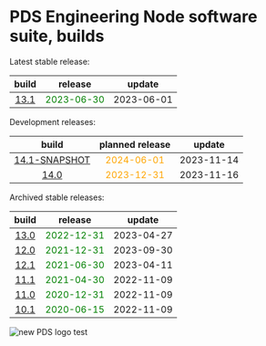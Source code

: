 
PDS Engineering Node software suite, builds
===========================================


Latest stable release:  

|build|release|update|
| :---: | :---: | :---: |
|[13.1](./13.1)|<span style="color:green">2023-06-30</span>|2023-06-01|
  


Development releases:  

|build|planned release|update|
| :---: | :---: | :---: |
|[14.1-SNAPSHOT](./14.1-SNAPSHOT)|<span style="color:orange">2024-06-01</span>|2023-11-14|
|[14.0](./14.0)|<span style="color:orange">2023-12-31</span>|2023-11-16|
  


Archived stable releases:  

|build|release|update|
| :---: | :---: | :---: |
|[13.0](./13.0)|<span style="color:green">2022-12-31</span>|2023-04-27|
|[12.0](./12.0)|<span style="color:green">2021-12-31</span>|2023-09-30|
|[12.1](./12.1)|<span style="color:green">2021-06-30</span>|2023-04-11|
|[11.1](./11.1)|<span style="color:green">2021-04-30</span>|2022-11-09|
|[11.0](./11.0)|<span style="color:green">2020-12-31</span>|2022-11-09|
|[10.1](./10.1)|<span style="color:green">2020-06-15</span>|2022-11-09|
  
![new PDS logo test](https://nasa-pds.github.io/pdsen-corral/images/logo.png)
